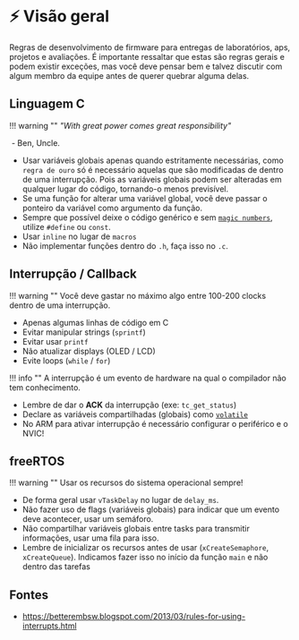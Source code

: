 # ⚡ Visão geral

Regras de desenvolvimento de firmware para entregas de laboratórios, aps, projetos e avaliações. É importante ressaltar que estas são regras gerais e podem existir exceções, mas você deve pensar bem e talvez discutir com algum membro da equipe antes de querer quebrar alguma delas.

## Linguagem C

!!! warning ""
    _"With great power comes great responsibility"_

​													- Ben, Uncle.



- Usar variáveis globais apenas quando estritamente necessárias, como `regra de ouro` só é necessário aquelas que são modificadas de dentro de uma interrupção. Pois as variáveis globais podem ser alteradas em qualquer lugar do código, tornando-o menos previsível.
- Se uma função for alterar uma variável global, você deve passar o ponteiro da variável como argumento da função.
- Sempre que possível deixe o código genérico e sem [`magic numbers`](https://en.wikipedia.org/wiki/Magic_number_(programming)), utilize `#define` ou `const`.
- Usar `inline` no lugar de `macros`
- Não implementar funções dentro do `.h`, faça isso no `.c`.

## Interrupção / Callback

!!! warning ""
    Você deve gastar no máximo algo entre 100-200 clocks dentro de uma interrupção.

- Apenas algumas linhas de código em C
- Evitar manipular strings (`sprintf`)
- Evitar usar `printf`
- Não atualizar displays (OLED / LCD)
- Evite loops (`while` / `for`)

!!! info ""
    A interrupção é um evento de hardware na qual o compilador não tem conhecimento.

- Lembre de dar o **ACK** da interrupção (exe: `tc_get_status`)
- Declare as variáveis compartilhadas (globais) como [`volatile`](https://www.embedded.com/introduction-to-the-volatile-keyword/)
- No ARM para ativar interrupção é necessário configurar o periférico e o NVIC!

## freeRTOS

!!! warning ""
    Usar os recursos do sistema operacional sempre!

- De forma geral usar `vTaskDelay` no lugar de `delay_ms`.
- Não fazer uso de flags (variáveis globais) para indicar que um evento deve acontecer, usar um semáforo.
- Não compartilhar variáveis globais entre tasks para transmitir informações, usar uma fila para isso.
- Lembre de inicializar os recursos antes de usar (`xCreateSemaphore`, `xCreateQueue`). Indicamos fazer isso no início da função `main` e não dentro das tarefas 

## Fontes

- https://betterembsw.blogspot.com/2013/03/rules-for-using-interrupts.html
